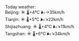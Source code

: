 Today weather:  
Beijing: ☀️   🌡️+4°C 🌬️→35km/h  
Tianjin: ☀️   🌡️+5°C 🌬️↘22km/h  
Shijiazhuang: ☀️   🌡️+4°C 🌬️↘11km/h  
Tangshan: ☀️   🌡️+6°C 🌬️↘34km/h  
